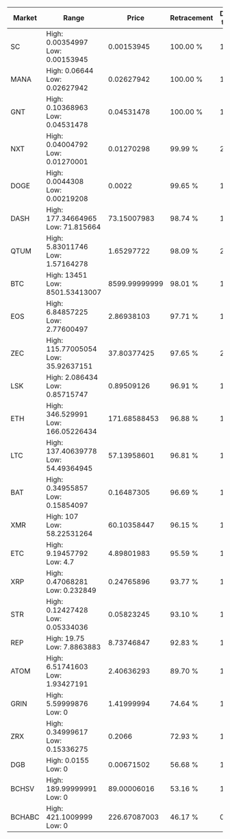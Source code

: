 | Market | Range | Price| Retracement | Doubles to 50% |
| --- | --- | --- | --- | --- |
| SC | High: 0.00354997<br />Low: 0.00153945 | 0.00153945 | 100.00 % | 1.65 |
| MANA | High: 0.06644<br />Low: 0.02627942 | 0.02627942 | 100.00 % | 1.76 |
| GNT | High: 0.10368963<br />Low: 0.04531478 | 0.04531478 | 100.00 % | 1.64 |
| NXT | High: 0.04004792<br />Low: 0.01270001 | 0.01270298 | 99.99 % | 2.08 |
| DOGE | High: 0.0044308<br />Low: 0.00219208 | 0.0022 | 99.65 % | 1.51 |
| DASH | High: 177.34664965<br />Low: 71.815664 | 73.15007983 | 98.74 % | 1.70 |
| QTUM | High: 5.83011746<br />Low: 1.57164278 | 1.65297722 | 98.09 % | 2.24 |
| BTC | High: 13451<br />Low: 8501.53413007 | 8599.99999999 | 98.01 % | 1.28 |
| EOS | High: 6.84857225<br />Low: 2.77600497 | 2.86938103 | 97.71 % | 1.68 |
| ZEC | High: 115.77005054<br />Low: 35.92637151 | 37.80377425 | 97.65 % | 2.01 |
| LSK | High: 2.086434<br />Low: 0.85715747 | 0.89509126 | 96.91 % | 1.64 |
| ETH | High: 346.529991<br />Low: 166.05226434 | 171.68588453 | 96.88 % | 1.49 |
| LTC | High: 137.40639778<br />Low: 54.49364945 | 57.13958601 | 96.81 % | 1.68 |
| BAT | High: 0.34955857<br />Low: 0.15854097 | 0.16487305 | 96.69 % | 1.54 |
| XMR | High: 107<br />Low: 58.22531264 | 60.10358447 | 96.15 % | 1.37 |
| ETC | High: 9.19457792<br />Low: 4.7 | 4.89801983 | 95.59 % | 1.42 |
| XRP | High: 0.47068281<br />Low: 0.232849 | 0.24765896 | 93.77 % | 1.42 |
| STR | High: 0.12427428<br />Low: 0.05334036 | 0.05823245 | 93.10 % | 1.53 |
| REP | High: 19.75<br />Low: 7.8863883 | 8.73746847 | 92.83 % | 1.58 |
| ATOM | High: 6.51741603<br />Low: 1.93427191 | 2.40636293 | 89.70 % | 1.76 |
| GRIN | High: 5.59999876<br />Low: 0 | 1.41999994 | 74.64 % | 1.97 |
| ZRX | High: 0.34999617<br />Low: 0.15336275 | 0.2066 | 72.93 % | 1.22 |
| DGB | High: 0.0155<br />Low: 0 | 0.00671502 | 56.68 % | 1.15 |
| BCHSV | High: 189.99999991<br />Low: 0 | 89.00006016 | 53.16 % | 1.07 |
| BCHABC | High: 421.1009999<br />Low: 0 | 226.67087003 | 46.17 % | 0.00 |

